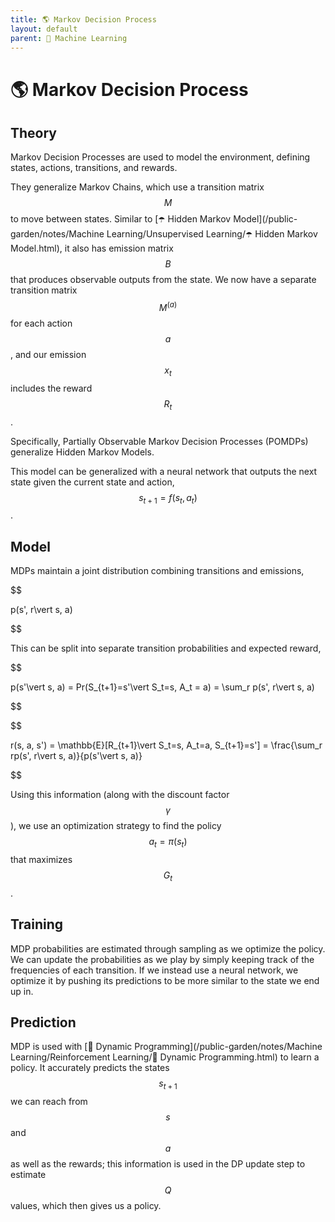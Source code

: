 ```yaml
---
title: 🌎 Markov Decision Process
layout: default
parent: 🤖 Machine Learning
---
```


# 🌎 Markov Decision Process

## Theory
Markov Decision Processes are used to model the environment, defining states, actions, transitions, and rewards.

They generalize Markov Chains, which use a transition matrix $$M$$ to move between states. Similar to [☂️ Hidden Markov Model](/public-garden/notes/Machine Learning/Unsupervised Learning/☂️ Hidden Markov Model.html), it also has emission matrix $$B$$ that produces observable outputs from the state. We now have a separate transition matrix $$M^{(a)}$$ for each action $$a$$, and our emission $$x_t$$ includes the reward $$R_t$$. 

Specifically, Partially Observable Markov Decision Processes (POMDPs) generalize Hidden Markov Models.

This model can be generalized with a neural network that outputs the next state given the current state and action, $$s_{t+1} = f(s_{t}, a_t)$$.

## Model
MDPs maintain a joint distribution combining transitions and emissions, 

$$

p(s', r\vert s, a)

$$

This can be split into separate transition probabilities and expected reward, 

$$

p(s'\vert s, a) = Pr(S_{t+1}=s'\vert S_t=s, A_t = a) = \sum_r p(s', r\vert s, a)

$$

 

$$

r(s, a, s') = \mathbb{E}[R_{t+1}\vert S_t=s, A_t=a, S_{t+1}=s'] = \frac{\sum_r rp(s', r\vert s, a)}{p(s'\vert s, a)}

$$

Using this information (along with the discount factor $$\gamma$$), we use an optimization strategy to find the policy $$a_t = \pi(s_t)$$ that maximizes $$G_t$$.

## Training
MDP probabilities are estimated through sampling as we optimize the policy. We can update the probabilities as we play by simply keeping track of the frequencies of each transition. If we instead use a neural network, we optimize it by pushing its predictions to be more similar to the state we end up in.

## Prediction
MDP is used with [🧨 Dynamic Programming](/public-garden/notes/Machine Learning/Reinforcement Learning/🧨 Dynamic Programming.html) to learn a policy. It accurately predicts the states $$s_{t+1}$$ we can reach from $$s$$ and $$a$$ as well as the rewards; this information is used in the DP update step to estimate $$Q$$ values, which then gives us a policy.
